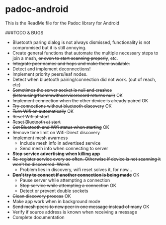 # padoc-android

This is the ReadMe file for the Padoc library for Android

###TODO & BUGS

* Bluetooth paring dialog is not always dismissed, functionality is not compromised but it is still annoying.
* Create general functions that automate the multiple necessary steps to join a mesh, ~~or even to start scanning properly~~, etc.
* ~~Integrate peer names and hops and make them available.~~
* Detect and implement deconnections!
* Implement priority peers/leaf nodes.
* Detect when bluetooth pairing/connection did not work. (out of reach, etc)
* ~~Sometimes the server socket is null and crashes (listenusingrfcommwithservicerecord returns null)~~ OK
* ~~Implement connection when the other device is already paired~~ OK
* ~~Try connections without bluetooth discovery~~ OK
* ~~Turn Wifi on automatically~~ OK
* ~~Reset Wifi at start~~
* ~~Reset Bluetooth at start~~
* ~~Get Bluetooth and Wifi status when starting~~ OK
* Remove time limit on Wifi-Direct discovery
* Implement mesh awarness
	* Include mesh info in advertised service
	* Send mesh info when connecting to server
* __Stop service advertising when killing app__
* ~~Re-register service every so often. Otherwise if device is not scanning it won't be discovered. Weird.~~
	* Problem lies in discovery, wifi reset solves it, for now...
* ~~__Don't try to connect if another connection is being made__~~ OK
	* Pause server while attempting a connection
	* ~~Stop service while attempting a connection~~ OK
	* Detect or prevent double sockets
* ~~Clean discovery process~~ OK
* Make app work when in background mode
* ~~Send mesh peers to new peer in one message instead of many~~ OK
* Verify if source address is known when receiving a message
* Complete documentation

